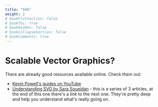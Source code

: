 ```yaml
---
title: "SVG"
weight: 2
# bookFlatSection: false
# bookToc: true
# bookHidden: false
# bookCollapseSection: false
# bookComments: true
---
```


# Scalable Vector Graphics?

There are already good resources available online. Check them out:
* [Kevin Powell's guides on YouTube](https://www.youtube.com/kepowob/search?query=beginners%20guide%20to%20svg)
* [Understanding SVG by Sara Soueidan](https://www.sarasoueidan.com/blog/svg-coordinate-systems/) - 
this is a series of 3 articles, at the end of this one there's a link to the next one. They're pretty
deep and help you understand what's really going on.